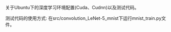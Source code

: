 关于Ubuntu下的深度学习环境配置(Cuda、Cudnn)以及测试代码。

测试代码的使用方式:
在src/convolution_LeNet-5_mnist下运行mnist_train.py文件。
